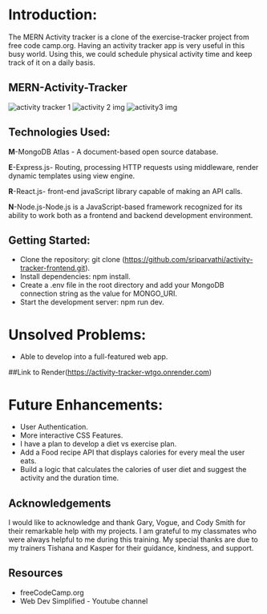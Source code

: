 # Introduction:

The MERN Activity tracker is a clone of the exercise-tracker project from free code camp.org.
Having an activity tracker app is very useful in this busy world. 
Using this, we could schedule physical activity time and keep track of it on a daily basis.

## MERN-Activity-Tracker
![activity tracker 1](https://user-images.githubusercontent.com/105339225/214760263-5416d69c-e597-426c-8cda-4a4d41b4a6c8.png)
![activity 2 img](https://user-images.githubusercontent.com/105339225/214760274-fd2483eb-3ba6-4a85-accf-4f49d3ef78db.png)
![activity3 img](https://user-images.githubusercontent.com/105339225/214760284-9909f5ae-ad59-4a91-b9ee-694dcf8f2819.png)

## Technologies Used:

**M**-MongoDB Atlas - A document-based open source database.

**E**-Express.js- Routing, processing HTTP requests using middleware, render dynamic templates using view engine.

**R**-React.js- front-end javaScript library capable of making an API calls.

**N**-Node.js-Node.js is a JavaScript-based framework recognized for its ability to work both as a frontend and backend development environment.

## Getting Started:
* Clone the repository: git clone (https://github.com/sriparvathi/activity-tracker-frontend.git).
* Install dependencies: npm install.
* Create a .env file in the root directory and add your MongoDB connection string as the value for MONGO_URI.
* Start the development server: npm run dev.


# Unsolved Problems:

* Able to develop into a full-featured web app.

##Link to Render(https://activity-tracker-wtgo.onrender.com)


# Future Enhancements:

* User Authentication.
* More interactive CSS Features.
* I have a plan to develop a diet vs exercise plan.
* Add a Food recipe API that displays calories for every meal the user eats. 
* Build a logic that calculates the calories of user diet and suggest the activity and the duration time.

## Acknowledgements

I would like to acknowledge and thank Gary, Vogue, and Cody Smith for their remarkable help with my projects. I am grateful to my classmates who were always helpful to me during this training. My special thanks are due to my trainers Tishana and Kasper for their guidance, kindness, and support.

## Resources

* freeCodeCamp.org
* Web Dev Simplified - Youtube channel




